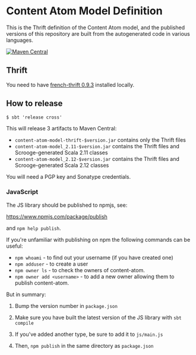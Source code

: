 # Content Atom Model Definition

This is the Thrift definition of the Content Atom model, and the published
versions of this repository are built from the autogenerated code in various
languages.

[![Maven Central](https://maven-badges.herokuapp.com/maven-central/com.gu/content-atom-model-thrift/badge.svg)](https://maven-badges.herokuapp.com/maven-central/com.gu/content-atom-model-thrift)

## Thrift

You need to have [french-thrift 0.9.3](https://github.com/guardian/french-thrift) installed locally.

## How to release

```
$ sbt 'release cross'
```

This will release 3 artifacts to Maven Central:

* `content-atom-model-thrift-$version.jar` contains only the Thrift files
* `content-atom-model_2.11-$version.jar` contains the Thrift files and Scrooge-generated Scala 2.11 classes
* `content-atom-model_2.12-$version.jar` contains the Thrift files and Scrooge-generated Scala 2.12 classes

You will need a PGP key and Sonatype credentials.  

### JavaScript

The JS library should be published to npmjs, see:

https://www.npmjs.com/package/publish

and `npm help publish`.

If you're unfamiliar with publishing on npm the following commands can be useful:

* `npm whoami` - to find out your username (if you have created one)
* `npm adduser` - to create a user
* `npm owner ls` - to check the owners of content-atom.
* `npm owner add <username>` - to add a new owner allowing them to publish content-atom.

But in summary:

1. Bump the version number in `package.json`

2. Make sure you have built the latest version of the JS library with `sbt compile`

3. If you've added another type, be sure to add it to `js/main.js`

4. Then, `npm publish` in the same directory as `package.json`
